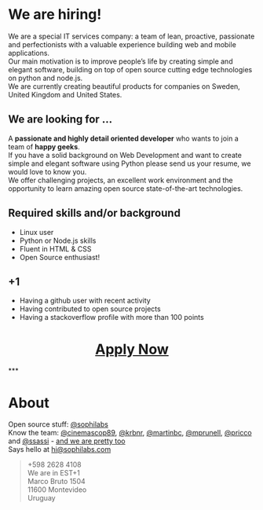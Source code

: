 We are hiring!
==============

We are a special IT services company: a team of lean, proactive, passionate and perfectionists with a valuable experience building web and mobile applications.<br>
Our main motivation is to improve people’s life by creating simple and elegant software, building on top of open source cutting edge technologies on python and node.js.<br>
We are currently creating beautiful products for companies on Sweden, United Kingdom and United States.

We are looking for ...
----------------------

A **passionate and highly detail oriented developer** who wants to join a team of **happy geeks**. <br>
If you have a solid background on Web Development and want to create simple and elegant software using Python please send us your resume, we would love to know you.<br>
We offer challenging projects, an excellent work environment and the opportunity to learn amazing open source state-of-the-art technologies.


Required skills and/or background
---------------------------------
- Linux user
- Python or Node.js skills
- Fluent in HTML & CSS
- Open Source enthusiast!

+1
--

- Having a github user with recent activity
- Having contributed to open source projects
- Having a stackoverflow profile with more than 100 points

<h1 align="center"><a href="mailto:jobs@sophilabs.com">Apply Now</a></h1>
***

About
=====

Open source stuff: [@sophilabs](/sophilabs)<br>
Know the team: [@cinemascop89](/cinemascop89), [@krbnr](/krbnr), [@martinbc](/martinbc), [@mprunell](/mprunell), [@pricco](/pricco) and [@ssassi](/ssassi) - [and we are pretty too](http://sophilabs.com/about)<br>
Says hello at hi@sophilabs.com

> +598 2628 4108<br>
> We are in EST+1<br>
> Marco Bruto 1504<br> 
> 11600 Montevideo<br>
> Uruguay<br>
